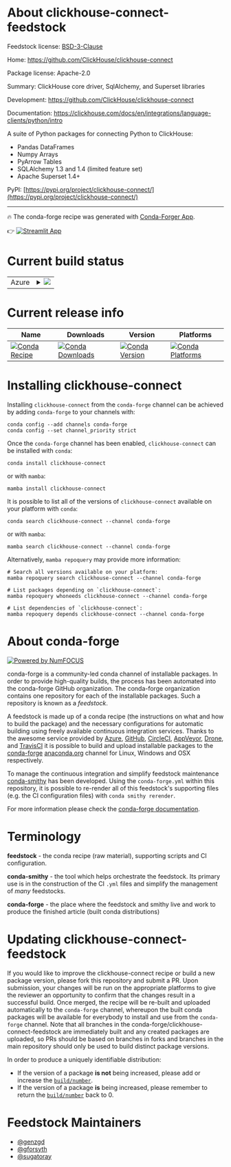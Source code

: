 About clickhouse-connect-feedstock
==================================

Feedstock license: [BSD-3-Clause](https://github.com/conda-forge/clickhouse-connect-feedstock/blob/main/LICENSE.txt)

Home: https://github.com/ClickHouse/clickhouse-connect

Package license: Apache-2.0

Summary: ClickHouse core driver, SqlAlchemy, and Superset libraries

Development: https://github.com/ClickHouse/clickhouse-connect

Documentation: https://clickhouse.com/docs/en/integrations/language-clients/python/intro

A suite of Python packages for connecting Python to ClickHouse:

- Pandas DataFrames
- Numpy Arrays
- PyArrow Tables
- SQLAlchemy 1.3 and 1.4 (limited feature set)
- Apache Superset 1.4+

PyPI: [https://pypi.org/project/clickhouse-connect/](https://pypi.org/project/clickhouse-connect/)

---

:fire: The conda-forge recipe was generated with [Conda-Forger App](https://sugatoray-conda-forger.streamlit.app/).

:point_right: [![Streamlit App](https://static.streamlit.io/badges/streamlit_badge_black_white.svg)](https://sugatoray-conda-forger.streamlit.app/)

[_streamlit-conda-forger-app]: https://sugatoray-conda-forger.streamlit.app/


Current build status
====================


<table>
    
  <tr>
    <td>Azure</td>
    <td>
      <details>
        <summary>
          <a href="https://dev.azure.com/conda-forge/feedstock-builds/_build/latest?definitionId=19170&branchName=main">
            <img src="https://dev.azure.com/conda-forge/feedstock-builds/_apis/build/status/clickhouse-connect-feedstock?branchName=main">
          </a>
        </summary>
        <table>
          <thead><tr><th>Variant</th><th>Status</th></tr></thead>
          <tbody><tr>
              <td>linux_64_python3.10.____cpython</td>
              <td>
                <a href="https://dev.azure.com/conda-forge/feedstock-builds/_build/latest?definitionId=19170&branchName=main">
                  <img src="https://dev.azure.com/conda-forge/feedstock-builds/_apis/build/status/clickhouse-connect-feedstock?branchName=main&jobName=linux&configuration=linux%20linux_64_python3.10.____cpython" alt="variant">
                </a>
              </td>
            </tr><tr>
              <td>linux_64_python3.11.____cpython</td>
              <td>
                <a href="https://dev.azure.com/conda-forge/feedstock-builds/_build/latest?definitionId=19170&branchName=main">
                  <img src="https://dev.azure.com/conda-forge/feedstock-builds/_apis/build/status/clickhouse-connect-feedstock?branchName=main&jobName=linux&configuration=linux%20linux_64_python3.11.____cpython" alt="variant">
                </a>
              </td>
            </tr><tr>
              <td>linux_64_python3.12.____cpython</td>
              <td>
                <a href="https://dev.azure.com/conda-forge/feedstock-builds/_build/latest?definitionId=19170&branchName=main">
                  <img src="https://dev.azure.com/conda-forge/feedstock-builds/_apis/build/status/clickhouse-connect-feedstock?branchName=main&jobName=linux&configuration=linux%20linux_64_python3.12.____cpython" alt="variant">
                </a>
              </td>
            </tr><tr>
              <td>linux_64_python3.13.____cp313</td>
              <td>
                <a href="https://dev.azure.com/conda-forge/feedstock-builds/_build/latest?definitionId=19170&branchName=main">
                  <img src="https://dev.azure.com/conda-forge/feedstock-builds/_apis/build/status/clickhouse-connect-feedstock?branchName=main&jobName=linux&configuration=linux%20linux_64_python3.13.____cp313" alt="variant">
                </a>
              </td>
            </tr><tr>
              <td>linux_64_python3.9.____cpython</td>
              <td>
                <a href="https://dev.azure.com/conda-forge/feedstock-builds/_build/latest?definitionId=19170&branchName=main">
                  <img src="https://dev.azure.com/conda-forge/feedstock-builds/_apis/build/status/clickhouse-connect-feedstock?branchName=main&jobName=linux&configuration=linux%20linux_64_python3.9.____cpython" alt="variant">
                </a>
              </td>
            </tr><tr>
              <td>linux_aarch64_python3.10.____cpython</td>
              <td>
                <a href="https://dev.azure.com/conda-forge/feedstock-builds/_build/latest?definitionId=19170&branchName=main">
                  <img src="https://dev.azure.com/conda-forge/feedstock-builds/_apis/build/status/clickhouse-connect-feedstock?branchName=main&jobName=linux&configuration=linux%20linux_aarch64_python3.10.____cpython" alt="variant">
                </a>
              </td>
            </tr><tr>
              <td>linux_aarch64_python3.11.____cpython</td>
              <td>
                <a href="https://dev.azure.com/conda-forge/feedstock-builds/_build/latest?definitionId=19170&branchName=main">
                  <img src="https://dev.azure.com/conda-forge/feedstock-builds/_apis/build/status/clickhouse-connect-feedstock?branchName=main&jobName=linux&configuration=linux%20linux_aarch64_python3.11.____cpython" alt="variant">
                </a>
              </td>
            </tr><tr>
              <td>linux_aarch64_python3.12.____cpython</td>
              <td>
                <a href="https://dev.azure.com/conda-forge/feedstock-builds/_build/latest?definitionId=19170&branchName=main">
                  <img src="https://dev.azure.com/conda-forge/feedstock-builds/_apis/build/status/clickhouse-connect-feedstock?branchName=main&jobName=linux&configuration=linux%20linux_aarch64_python3.12.____cpython" alt="variant">
                </a>
              </td>
            </tr><tr>
              <td>linux_aarch64_python3.13.____cp313</td>
              <td>
                <a href="https://dev.azure.com/conda-forge/feedstock-builds/_build/latest?definitionId=19170&branchName=main">
                  <img src="https://dev.azure.com/conda-forge/feedstock-builds/_apis/build/status/clickhouse-connect-feedstock?branchName=main&jobName=linux&configuration=linux%20linux_aarch64_python3.13.____cp313" alt="variant">
                </a>
              </td>
            </tr><tr>
              <td>linux_aarch64_python3.9.____cpython</td>
              <td>
                <a href="https://dev.azure.com/conda-forge/feedstock-builds/_build/latest?definitionId=19170&branchName=main">
                  <img src="https://dev.azure.com/conda-forge/feedstock-builds/_apis/build/status/clickhouse-connect-feedstock?branchName=main&jobName=linux&configuration=linux%20linux_aarch64_python3.9.____cpython" alt="variant">
                </a>
              </td>
            </tr><tr>
              <td>osx_64_python3.10.____cpython</td>
              <td>
                <a href="https://dev.azure.com/conda-forge/feedstock-builds/_build/latest?definitionId=19170&branchName=main">
                  <img src="https://dev.azure.com/conda-forge/feedstock-builds/_apis/build/status/clickhouse-connect-feedstock?branchName=main&jobName=osx&configuration=osx%20osx_64_python3.10.____cpython" alt="variant">
                </a>
              </td>
            </tr><tr>
              <td>osx_64_python3.11.____cpython</td>
              <td>
                <a href="https://dev.azure.com/conda-forge/feedstock-builds/_build/latest?definitionId=19170&branchName=main">
                  <img src="https://dev.azure.com/conda-forge/feedstock-builds/_apis/build/status/clickhouse-connect-feedstock?branchName=main&jobName=osx&configuration=osx%20osx_64_python3.11.____cpython" alt="variant">
                </a>
              </td>
            </tr><tr>
              <td>osx_64_python3.12.____cpython</td>
              <td>
                <a href="https://dev.azure.com/conda-forge/feedstock-builds/_build/latest?definitionId=19170&branchName=main">
                  <img src="https://dev.azure.com/conda-forge/feedstock-builds/_apis/build/status/clickhouse-connect-feedstock?branchName=main&jobName=osx&configuration=osx%20osx_64_python3.12.____cpython" alt="variant">
                </a>
              </td>
            </tr><tr>
              <td>osx_64_python3.13.____cp313</td>
              <td>
                <a href="https://dev.azure.com/conda-forge/feedstock-builds/_build/latest?definitionId=19170&branchName=main">
                  <img src="https://dev.azure.com/conda-forge/feedstock-builds/_apis/build/status/clickhouse-connect-feedstock?branchName=main&jobName=osx&configuration=osx%20osx_64_python3.13.____cp313" alt="variant">
                </a>
              </td>
            </tr><tr>
              <td>osx_64_python3.9.____cpython</td>
              <td>
                <a href="https://dev.azure.com/conda-forge/feedstock-builds/_build/latest?definitionId=19170&branchName=main">
                  <img src="https://dev.azure.com/conda-forge/feedstock-builds/_apis/build/status/clickhouse-connect-feedstock?branchName=main&jobName=osx&configuration=osx%20osx_64_python3.9.____cpython" alt="variant">
                </a>
              </td>
            </tr><tr>
              <td>osx_arm64_python3.10.____cpython</td>
              <td>
                <a href="https://dev.azure.com/conda-forge/feedstock-builds/_build/latest?definitionId=19170&branchName=main">
                  <img src="https://dev.azure.com/conda-forge/feedstock-builds/_apis/build/status/clickhouse-connect-feedstock?branchName=main&jobName=osx&configuration=osx%20osx_arm64_python3.10.____cpython" alt="variant">
                </a>
              </td>
            </tr><tr>
              <td>osx_arm64_python3.11.____cpython</td>
              <td>
                <a href="https://dev.azure.com/conda-forge/feedstock-builds/_build/latest?definitionId=19170&branchName=main">
                  <img src="https://dev.azure.com/conda-forge/feedstock-builds/_apis/build/status/clickhouse-connect-feedstock?branchName=main&jobName=osx&configuration=osx%20osx_arm64_python3.11.____cpython" alt="variant">
                </a>
              </td>
            </tr><tr>
              <td>osx_arm64_python3.12.____cpython</td>
              <td>
                <a href="https://dev.azure.com/conda-forge/feedstock-builds/_build/latest?definitionId=19170&branchName=main">
                  <img src="https://dev.azure.com/conda-forge/feedstock-builds/_apis/build/status/clickhouse-connect-feedstock?branchName=main&jobName=osx&configuration=osx%20osx_arm64_python3.12.____cpython" alt="variant">
                </a>
              </td>
            </tr><tr>
              <td>osx_arm64_python3.13.____cp313</td>
              <td>
                <a href="https://dev.azure.com/conda-forge/feedstock-builds/_build/latest?definitionId=19170&branchName=main">
                  <img src="https://dev.azure.com/conda-forge/feedstock-builds/_apis/build/status/clickhouse-connect-feedstock?branchName=main&jobName=osx&configuration=osx%20osx_arm64_python3.13.____cp313" alt="variant">
                </a>
              </td>
            </tr><tr>
              <td>osx_arm64_python3.9.____cpython</td>
              <td>
                <a href="https://dev.azure.com/conda-forge/feedstock-builds/_build/latest?definitionId=19170&branchName=main">
                  <img src="https://dev.azure.com/conda-forge/feedstock-builds/_apis/build/status/clickhouse-connect-feedstock?branchName=main&jobName=osx&configuration=osx%20osx_arm64_python3.9.____cpython" alt="variant">
                </a>
              </td>
            </tr><tr>
              <td>win_64_python3.10.____cpython</td>
              <td>
                <a href="https://dev.azure.com/conda-forge/feedstock-builds/_build/latest?definitionId=19170&branchName=main">
                  <img src="https://dev.azure.com/conda-forge/feedstock-builds/_apis/build/status/clickhouse-connect-feedstock?branchName=main&jobName=win&configuration=win%20win_64_python3.10.____cpython" alt="variant">
                </a>
              </td>
            </tr><tr>
              <td>win_64_python3.11.____cpython</td>
              <td>
                <a href="https://dev.azure.com/conda-forge/feedstock-builds/_build/latest?definitionId=19170&branchName=main">
                  <img src="https://dev.azure.com/conda-forge/feedstock-builds/_apis/build/status/clickhouse-connect-feedstock?branchName=main&jobName=win&configuration=win%20win_64_python3.11.____cpython" alt="variant">
                </a>
              </td>
            </tr><tr>
              <td>win_64_python3.12.____cpython</td>
              <td>
                <a href="https://dev.azure.com/conda-forge/feedstock-builds/_build/latest?definitionId=19170&branchName=main">
                  <img src="https://dev.azure.com/conda-forge/feedstock-builds/_apis/build/status/clickhouse-connect-feedstock?branchName=main&jobName=win&configuration=win%20win_64_python3.12.____cpython" alt="variant">
                </a>
              </td>
            </tr><tr>
              <td>win_64_python3.13.____cp313</td>
              <td>
                <a href="https://dev.azure.com/conda-forge/feedstock-builds/_build/latest?definitionId=19170&branchName=main">
                  <img src="https://dev.azure.com/conda-forge/feedstock-builds/_apis/build/status/clickhouse-connect-feedstock?branchName=main&jobName=win&configuration=win%20win_64_python3.13.____cp313" alt="variant">
                </a>
              </td>
            </tr><tr>
              <td>win_64_python3.9.____cpython</td>
              <td>
                <a href="https://dev.azure.com/conda-forge/feedstock-builds/_build/latest?definitionId=19170&branchName=main">
                  <img src="https://dev.azure.com/conda-forge/feedstock-builds/_apis/build/status/clickhouse-connect-feedstock?branchName=main&jobName=win&configuration=win%20win_64_python3.9.____cpython" alt="variant">
                </a>
              </td>
            </tr>
          </tbody>
        </table>
      </details>
    </td>
  </tr>
</table>

Current release info
====================

| Name | Downloads | Version | Platforms |
| --- | --- | --- | --- |
| [![Conda Recipe](https://img.shields.io/badge/recipe-clickhouse--connect-green.svg)](https://anaconda.org/conda-forge/clickhouse-connect) | [![Conda Downloads](https://img.shields.io/conda/dn/conda-forge/clickhouse-connect.svg)](https://anaconda.org/conda-forge/clickhouse-connect) | [![Conda Version](https://img.shields.io/conda/vn/conda-forge/clickhouse-connect.svg)](https://anaconda.org/conda-forge/clickhouse-connect) | [![Conda Platforms](https://img.shields.io/conda/pn/conda-forge/clickhouse-connect.svg)](https://anaconda.org/conda-forge/clickhouse-connect) |

Installing clickhouse-connect
=============================

Installing `clickhouse-connect` from the `conda-forge` channel can be achieved by adding `conda-forge` to your channels with:

```
conda config --add channels conda-forge
conda config --set channel_priority strict
```

Once the `conda-forge` channel has been enabled, `clickhouse-connect` can be installed with `conda`:

```
conda install clickhouse-connect
```

or with `mamba`:

```
mamba install clickhouse-connect
```

It is possible to list all of the versions of `clickhouse-connect` available on your platform with `conda`:

```
conda search clickhouse-connect --channel conda-forge
```

or with `mamba`:

```
mamba search clickhouse-connect --channel conda-forge
```

Alternatively, `mamba repoquery` may provide more information:

```
# Search all versions available on your platform:
mamba repoquery search clickhouse-connect --channel conda-forge

# List packages depending on `clickhouse-connect`:
mamba repoquery whoneeds clickhouse-connect --channel conda-forge

# List dependencies of `clickhouse-connect`:
mamba repoquery depends clickhouse-connect --channel conda-forge
```


About conda-forge
=================

[![Powered by
NumFOCUS](https://img.shields.io/badge/powered%20by-NumFOCUS-orange.svg?style=flat&colorA=E1523D&colorB=007D8A)](https://numfocus.org)

conda-forge is a community-led conda channel of installable packages.
In order to provide high-quality builds, the process has been automated into the
conda-forge GitHub organization. The conda-forge organization contains one repository
for each of the installable packages. Such a repository is known as a *feedstock*.

A feedstock is made up of a conda recipe (the instructions on what and how to build
the package) and the necessary configurations for automatic building using freely
available continuous integration services. Thanks to the awesome service provided by
[Azure](https://azure.microsoft.com/en-us/services/devops/), [GitHub](https://github.com/),
[CircleCI](https://circleci.com/), [AppVeyor](https://www.appveyor.com/),
[Drone](https://cloud.drone.io/welcome), and [TravisCI](https://travis-ci.com/)
it is possible to build and upload installable packages to the
[conda-forge](https://anaconda.org/conda-forge) [anaconda.org](https://anaconda.org/)
channel for Linux, Windows and OSX respectively.

To manage the continuous integration and simplify feedstock maintenance
[conda-smithy](https://github.com/conda-forge/conda-smithy) has been developed.
Using the ``conda-forge.yml`` within this repository, it is possible to re-render all of
this feedstock's supporting files (e.g. the CI configuration files) with ``conda smithy rerender``.

For more information please check the [conda-forge documentation](https://conda-forge.org/docs/).

Terminology
===========

**feedstock** - the conda recipe (raw material), supporting scripts and CI configuration.

**conda-smithy** - the tool which helps orchestrate the feedstock.
                   Its primary use is in the construction of the CI ``.yml`` files
                   and simplify the management of *many* feedstocks.

**conda-forge** - the place where the feedstock and smithy live and work to
                  produce the finished article (built conda distributions)


Updating clickhouse-connect-feedstock
=====================================

If you would like to improve the clickhouse-connect recipe or build a new
package version, please fork this repository and submit a PR. Upon submission,
your changes will be run on the appropriate platforms to give the reviewer an
opportunity to confirm that the changes result in a successful build. Once
merged, the recipe will be re-built and uploaded automatically to the
`conda-forge` channel, whereupon the built conda packages will be available for
everybody to install and use from the `conda-forge` channel.
Note that all branches in the conda-forge/clickhouse-connect-feedstock are
immediately built and any created packages are uploaded, so PRs should be based
on branches in forks and branches in the main repository should only be used to
build distinct package versions.

In order to produce a uniquely identifiable distribution:
 * If the version of a package **is not** being increased, please add or increase
   the [``build/number``](https://docs.conda.io/projects/conda-build/en/latest/resources/define-metadata.html#build-number-and-string).
 * If the version of a package **is** being increased, please remember to return
   the [``build/number``](https://docs.conda.io/projects/conda-build/en/latest/resources/define-metadata.html#build-number-and-string)
   back to 0.

Feedstock Maintainers
=====================

* [@genzgd](https://github.com/genzgd/)
* [@gforsyth](https://github.com/gforsyth/)
* [@sugatoray](https://github.com/sugatoray/)

